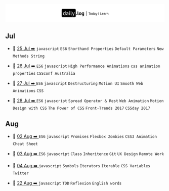 ![](/daily-logo.png)

## Jul

- :newspaper: [25 Jul ➡️](07-Jul/log-25-07-2017.md) `javascript` `ES6` `Shorthand Properties` `Default Parameters` `New Methods String`

- :newspaper: [26 Jul ➡️ ](07-Jul/log-26-07-2017.md) `ES6` `javascript` `High Performance Animations` `css animation properties` `CSSconf Australia`

- :newspaper: [27 Jul ➡️ ](07-Jul/log-27-07-2017.md) `ES6` `javascript` `Destructuring` `Motion UI` `Smooth Web Animations` `CSS`

- :newspaper: [28 Jul ➡️ ](07-Jul/log-28-07-2017.md) `ES6` `javascript` `Spread Operator & Rest` `Web Animation` `Motion Design with CSS` `The Power of CSS` `Front-Trends 2017` `CSSday 2017`

## Aug

- :newspaper: [02 Aug ➡️ ](08-Aug/log-02-08-2017.md) `ES6` `javascript` `Promises` `Flexbox Zombies` `CSS3 Animation Cheat Sheet`

- :newspaper: [03 Aug ➡️ ](08-Aug/log-03-08-2017.md) `ES6` `javascript` `Class` `Inheritence` `Git` `UX Design` `Remote Work`

- :newspaper: [04 Aug ➡️ ](08-Aug/log-04-08-2017.md) `javascript` `Symbols` `Iterators` `Iterable`  `CSS Variables`  `Twitter`  

- :newspaper: [22 Aug ➡️ ](08-Aug/log-22-08-2017.md) `javascript` `TDD` `Reflexion` `English words` 
